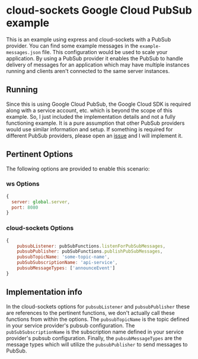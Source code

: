 # cloud-sockets Google Cloud PubSub example

This is an example using express and cloud-sockets with a PubSub provider. You can find some example messages in the `example-messages.json` file. This configuration would be used to scale your application. By using a PubSub provider it enables the PubSub to handle delivery of messages for an application which may have multiple instances running and clients aren't connected to the same server instances.

## Running

Since this is using Google Cloud PubSub, the Google Cloud SDK is required along with a service account, etc. which is beyond the scope of this example. So, I just included the implementation details and not a fully functioning example. It is a pure assumption that other PubSub providers would use similar information and setup. If something is required for different PubSub providers, please open an [issue](https://github.com/keithstric/cloud-sockets/issues) and I will implement it.

## Pertinent Options

The following options are provided to enable this scenario:

### ws Options

```js
{
  server: global.server, 
  port: 8080
}
```

### cloud-sockets Options

```js
{
	pubsubListener: pubSubFunctions.listenForPubSubMessages,
	pubsubPublisher: pubSubFunctions.publishPubSubMessages,
	pubsubTopicName: 'some-topic-name',
	pubSubSubscriptionName: 'api-service',
	pubsubMessageTypes: ['announceEvent']
}
```

## Implementation info

In the cloud-sockets options for `pubsubListener` and `pubsubPublisher` these are references to the pertinent functions, we don't actually call these functions from within the options. The `pubsubTopicName` is the topic defined in your service provider's pubsub configuration. The `pubSubSubscriptionName` is the subscription name defined in your service provider's pubsub configuration. Finally, the `pubsubMessageTypes` are the message types which will utilize the `pubsubPublisher` to send messages to PubSub.
